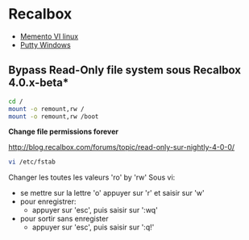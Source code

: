 # Recalbox

- [Memento VI linux](http://free-electrons.com/doc/vi_memento_fr.pdf)
- [Putty Windows](http://www.putty.org)

## Bypass Read-Only file system sous Recalbox 4.0.x-beta*

```bash
cd /
mount -o remount,rw /
mount -o remount,rw /boot
```

**Change file permissions forever**

http://blog.recalbox.com/forums/topic/read-only-sur-nightly-4-0-0/

```bash
vi /etc/fstab
```

Changer les toutes les valeurs 'ro' by 'rw'
Sous vi:
- se mettre sur la lettre 'o' appuyer sur 'r' et saisir sur 'w'
- pour enregistrer:
  - appuyer sur 'esc', puis saisir sur ':wq'
- pour sortir sans enregister
  - appuyer sur 'esc', puis saisir sur ':q!'

